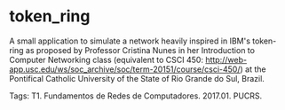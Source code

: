 # token_ring
A small application to simulate a network heavily inspired in IBM's token-ring as proposed by Professor Cristina Nunes in her Introduction to Computer Networking class (equivalent to  CSCI 450: http://web-app.usc.edu/ws/soc_archive/soc/term-20151/course/csci-450/) at the Pontifical Catholic University of the State of Rio Grande do Sul, Brazil.

Tags: T1. Fundamentos de Redes de Computadores. 2017.01. PUCRS. 
